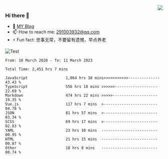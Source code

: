 <img align='right' src='https://github-readme-stats.vercel.app/api?username=niaogege&show_icons=true&theme=radical'/>

### Hi there 👋

- 🌱 [MY Blog](https://bythewayer.com/)
- 📫 How to reach me: 291003932@qq.com
- ⚡ Fun fact:  世事无常，不要留有遗憾，早点养老

![Test](https://github-readme-stats.vercel.app/api/top-langs/?username=niaogege&layout=compact)

<!--START_SECTION:waka-->

```text
From: 10 March 2020 - To: 11 March 2023

Total Time: 2,451 hrs 7 mins

JavaScript                 1,064 hrs 38 mins>>>>>>>>>>>--------------   43.43 %
TypeScript                 556 hrs 10 mins >>>>>>-------------------   22.69 %
Markdown                   474 hrs 22 mins >>>>>--------------------   19.35 %
Vue.js                     117 hrs 7 mins  >------------------------   04.78 %
JSON                       81 hrs 57 mins  >------------------------   03.34 %
SCSS                       69 hrs 17 mins  >------------------------   02.83 %
YAML                       23 hrs 10 mins  -------------------------   00.95 %
HTML                       21 hrs 15 mins  -------------------------   00.87 %
Other                      18 hrs 8 mins   -------------------------   00.74 %
```

<!--END_SECTION:waka-->
